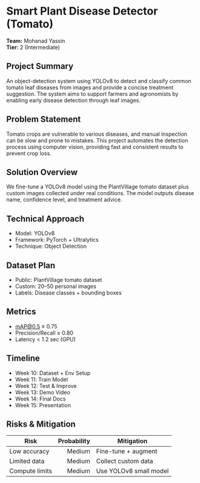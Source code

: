 # Smart Plant Disease Detector (Tomato)

**Team:** Mohanad Yassin  
**Tier:** 2 (Intermediate)

## Project Summary
An object-detection system using YOLOv8 to detect and classify common tomato leaf diseases from images and provide a concise treatment suggestion. The system aims to support farmers and agronomists by enabling early disease detection through leaf images.

## Problem Statement
Tomato crops are vulnerable to various diseases, and manual inspection can be slow and prone to mistakes. This project automates the detection process using computer vision, providing fast and consistent results to prevent crop loss.

## Solution Overview
We fine-tune a YOLOv8 model using the PlantVillage tomato dataset plus custom images collected under real conditions. The model outputs disease name, confidence level, and treatment advice.

## Technical Approach
- Model: YOLOv8
- Framework: PyTorch + Ultralytics
- Technique: Object Detection

## Dataset Plan
- Public: PlantVillage tomato dataset
- Custom: 20–50 personal images
- Labels: Disease classes + bounding boxes

## Metrics
- mAP@0.5 ≥ 0.75
- Precision/Recall ≥ 0.80
- Latency < 1.2 sec (GPU)

## Timeline
- Week 10: Dataset + Env Setup
- Week 11: Train Model
- Week 12: Test & Improve
- Week 13: Demo Video
- Week 14: Final Docs
- Week 15: Presentation

## Risks & Mitigation
| Risk | Probability | Mitigation |
|---|---:|---|
| Low accuracy | Medium | Fine-tune + augment |
| Limited data | Medium | Collect custom data |
| Compute limits | Medium | Use YOLOv8 small model |


